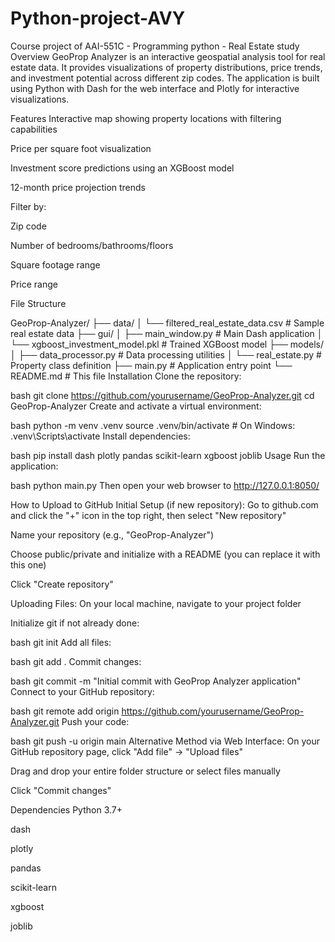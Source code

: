 # Python-project-AVY
Course project of AAI-551C - Programming python - Real Estate study
Overview
GeoProp Analyzer is an interactive geospatial analysis tool for real estate data. It provides visualizations of property distributions, price trends, and investment potential across different zip codes. The application is built using Python with Dash for the web interface and Plotly for interactive visualizations.

Features
Interactive map showing property locations with filtering capabilities

Price per square foot visualization

Investment score predictions using an XGBoost model

12-month price projection trends

Filter by:

Zip code

Number of bedrooms/bathrooms/floors

Square footage range

Price range

File Structure

GeoProp-Analyzer/
├── data/
│   └── filtered_real_estate_data.csv       # Sample real estate data
├── gui/
│   ├── main_window.py                      # Main Dash application
│   └── xgboost_investment_model.pkl        # Trained XGBoost model
├── models/
│   ├── data_processor.py                   # Data processing utilities
│   └── real_estate.py                      # Property class definition
├── main.py                                 # Application entry point
└── README.md                               # This file
Installation
Clone the repository:

bash
git clone https://github.com/yourusername/GeoProp-Analyzer.git
cd GeoProp-Analyzer
Create and activate a virtual environment:

bash
python -m venv .venv
source .venv/bin/activate  # On Windows: .venv\Scripts\activate
Install dependencies:

bash
pip install dash plotly pandas scikit-learn xgboost joblib
Usage
Run the application:

bash
python main.py
Then open your web browser to http://127.0.0.1:8050/

How to Upload to GitHub
Initial Setup (if new repository):
Go to github.com and click the "+" icon in the top right, then select "New repository"

Name your repository (e.g., "GeoProp-Analyzer")

Choose public/private and initialize with a README (you can replace it with this one)

Click "Create repository"

Uploading Files:
On your local machine, navigate to your project folder

Initialize git if not already done:

bash
git init
Add all files:

bash
git add .
Commit changes:

bash
git commit -m "Initial commit with GeoProp Analyzer application"
Connect to your GitHub repository:

bash
git remote add origin https://github.com/yourusername/GeoProp-Analyzer.git
Push your code:

bash
git push -u origin main
Alternative Method via Web Interface:
On your GitHub repository page, click "Add file" → "Upload files"

Drag and drop your entire folder structure or select files manually

Click "Commit changes"

Dependencies
Python 3.7+

dash

plotly

pandas

scikit-learn

xgboost

joblib
